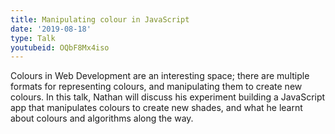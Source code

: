 ```yaml
---
title: Manipulating colour in JavaScript
date: '2019-08-18'
type: Talk
youtubeid: OQbF8Mx4iso
---
```


Colours in Web Development are an interesting space; there are multiple formats for representing colours, and manipulating them to create new colours. In this talk, Nathan will discuss his experiment building a JavaScript app that manipulates colours to create new shades, and what he learnt about colours and algorithms along the way.
